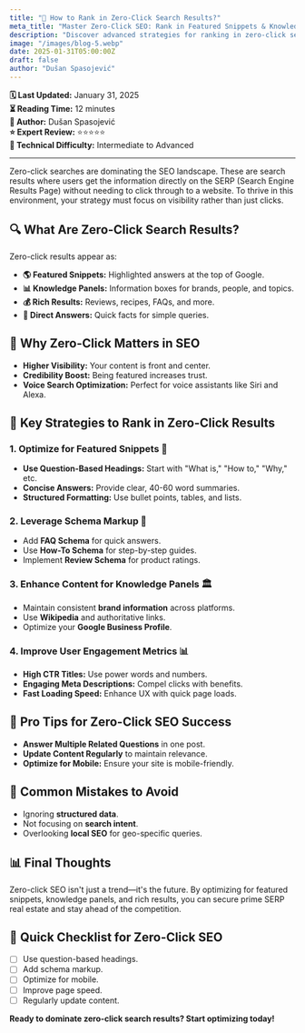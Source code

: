 ```yaml
---
title: "🚀 How to Rank in Zero-Click Search Results?"
meta_title: "Master Zero-Click SEO: Rank in Featured Snippets & Knowledge Panels"
description: "Discover advanced strategies for ranking in zero-click search results. Learn how to optimize for featured snippets, knowledge panels, and other rich results that drive visibility and traffic."
image: "/images/blog-5.webp"
date: 2025-01-31T05:00:00Z
draft: false
author: "Dušan Spasojević"
---
```


**🗓️ Last Updated:** January 31, 2025  
**⏳ Reading Time:** 12 minutes  
**👤 Author:** Dušan Spasojević  
**⭐ Expert Review:** ⭐⭐⭐⭐⭐  
**🌟 Technical Difficulty:** Intermediate to Advanced

---

Zero-click searches are dominating the SEO landscape. These are search results where users get the information directly on the SERP (Search Engine Results Page) without needing to click through to a website. To thrive in this environment, your strategy must focus on visibility rather than just clicks.

## 🔍 What Are Zero-Click Search Results?

Zero-click results appear as:

- **🌎 Featured Snippets:** Highlighted answers at the top of Google.
- **📊 Knowledge Panels:** Information boxes for brands, people, and topics.
- **💰 Rich Results:** Reviews, recipes, FAQs, and more.
- **🚀 Direct Answers:** Quick facts for simple queries.

## 🚀 Why Zero-Click Matters in SEO

- **Higher Visibility:** Your content is front and center.
- **Credibility Boost:** Being featured increases trust.
- **Voice Search Optimization:** Perfect for voice assistants like Siri and Alexa.

## 📆 Key Strategies to Rank in Zero-Click Results

### 1. **Optimize for Featured Snippets 🌟**

- **Use Question-Based Headings:** Start with "What is," "How to," "Why," etc.
- **Concise Answers:** Provide clear, 40-60 word summaries.
- **Structured Formatting:** Use bullet points, tables, and lists.

### 2. **Leverage Schema Markup 🔖**

- Add **FAQ Schema** for quick answers.
- Use **How-To Schema** for step-by-step guides.
- Implement **Review Schema** for product ratings.

### 3. **Enhance Content for Knowledge Panels 🏛️**

- Maintain consistent **brand information** across platforms.
- Use **Wikipedia** and authoritative links.
- Optimize your **Google Business Profile**.

### 4. **Improve User Engagement Metrics 📊**

- **High CTR Titles:** Use power words and numbers.
- **Engaging Meta Descriptions:** Compel clicks with benefits.
- **Fast Loading Speed:** Enhance UX with quick page loads.

## 🚀 Pro Tips for Zero-Click SEO Success

- **Answer Multiple Related Questions** in one post.
- **Update Content Regularly** to maintain relevance.
- **Optimize for Mobile:** Ensure your site is mobile-friendly.

## 🌊 Common Mistakes to Avoid

- Ignoring **structured data**.
- Not focusing on **search intent**.
- Overlooking **local SEO** for geo-specific queries.

## 📊 Final Thoughts

Zero-click SEO isn't just a trend—it's the future. By optimizing for featured snippets, knowledge panels, and rich results, you can secure prime SERP real estate and stay ahead of the competition.

## 🚀 Quick Checklist for Zero-Click SEO

- [ ] Use question-based headings.
- [ ] Add schema markup.
- [ ] Optimize for mobile.
- [ ] Improve page speed.
- [ ] Regularly update content.

**Ready to dominate zero-click search results? Start optimizing today!**
